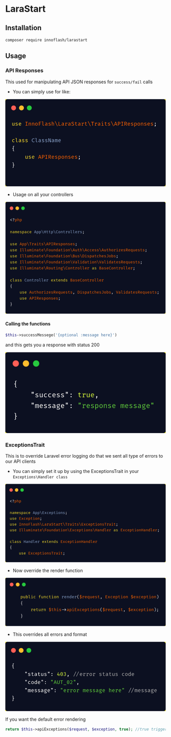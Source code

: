 # LaraStart

## Installation
```sh
composer require innoflash/larastart
```

## Usage

### API Responses
This used for manipulating API JSON responses for ```success/fail``` calls

* You can simply use for like:

![Generic image](images/generic_api_trait.png)

* Usage on all your controllers

![API image](images/controller_api.png)

#### Calling the functions
```php
$this->successMessege('{optional :message here}')
```

and this gets you a response with status 200

![Response image](images/response_message.png)


### ExceptionsTrait
This is to override Laravel error logging do that we sent all type of errors to our API clients

* You can simply set it up by using the ExceptionsTrait in your ```Exceptions\Handler class```

![Response image](images/exceptions_init.png)

* Now override the render function

![Exceptions image](images/exceptions_setup.png)

* This overrides all errors and format 

![Error message](images/error_message.png)

If you want the default error rendering 
```php
return $this->apiExceptions($request, $exception, true); //true triggers the default error
```